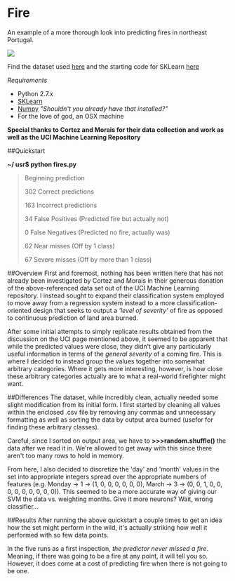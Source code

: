 # Fire
An example of a more thorough look into predicting fires in northeast Portugal.

![](http://www.reactiongifs.us/wp-content/uploads/2013/06/fire_community.gif)

Find the dataset used [here](http://archive.ics.uci.edu/ml/machine-learning-databases/forest-fires/) and the starting code for SKLearn [here](http://scikit-learn.org/stable/modules/generated/sklearn.svm.SVR.html)


_Requirements_ 

* Python 2.7.x
* [SKLearn](http://scikit-learn.org/stable/install.html)
* [Numpy](http://www.scipy.org/Installing_SciPy) _"Shouldn't you already have that installed?"_
* For the love of god, an OSX machine

**Special thanks to Cortez and Morais for their data collection and work as well as the UCI Machine Learning Repository**

##Quickstart

**~/ usr$ python fires.py**
>
> Beginning prediction
> 
> 302 Correct predictions
>
> 163 Incorrect predictions
>
> 34 False Positives (Predicted fire but actually not)
>
> 0 False Negatives (Predicted no fire, actually was)
>
> 62 Near misses (Off by 1 class)
>
> 67 Severe misses (Off by more than 1 class)


##Overview
First and foremost, nothing has been written here that has not already been investigated by Cortez and Morais in their generous donation of the above-referenced data set out of the UCI Machine Learning repository.  I instead sought to expand their classification system employed to move away from a regression system instead to a more classification-oriented design that seeks to output a _'level of severity'_ of fire as opposed to continuous prediction of land area burned. 

After some initial attempts to simply replicate results obtained from the discussion on the UCI page mentioned above, it seemed to be apparent that while the predicted values were close, they didn't give any particularly useful information in terms of the _general severity_ of a coming fire.  This is where I decided to instead group the values together into somewhat arbitrary categories.  Where it gets more interesting, however, is how close these arbitrary categories actually are to what a real-world firefighter might want. 

##Differences
The dataset, while incredibly clean, actually needed some slight modification from its initial form.  I first started by cleaning all values within the enclosed .csv file by removing any commas and unnecessary formatting as well as sorting the data by output area burned (usefor for finding these arbitrary classes).

Careful, since I sorted on output area, we have to **>>>random.shuffle()** the data after we read it in.  We're allowed to get away with this since there aren't too many rows to hold in memory.

From here, I also decided to discretize the 'day' and 'month' values in the set into appropriate integers spread over the appropriate numbers of features (e.g. Monday -> 1 -> (1, 0, 0, 0, 0, 0, 0), March -> 3 -> (0, 0, 1, 0, 0, 0, 0, 0, 0, 0, 0, 0)).  This seemed to be a more accurate way of giving our SVM the data vs. weighting months.  Give it more neurons? Wait, wrong classifier... 

##Results
After running the above quickstart a couple times to get an idea how the set might perform in the wild, it's actually striking how well it performed with so few data points. 

In the five runs as a first inspection, _the predictor never missed a fire_.  Meaning, if there was going to be a fire at any point, it will tell you so.  However, it does come at a cost of predicting fire when there is not going to be one.  



